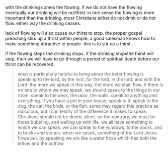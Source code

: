 with the drinking comes the flowing. if we do not have the flowing eventually our
drinking will be nullified. in one sense the flowing is more important than the drinking.
most Christians either do not drink or do not flow. either way the drinking ceases.

lack of flowing will also cause our thirst to stop. the proper gospel preaching stirs up a thrist within people. a good salesman knows how to make something attractive to people. this is to stir up a thirst.

if the flowing stops the drinking stops. if the drinking stopsthe thirst will stop. then we will have to go through a period of spiritual death before our thirst can be recovered.

> what is particularly helpful to bring about the inner flowing is speaking to the lord, by the lord, for the lord, in the lord, and with the Lord. the more we speak in this way, the more we shall flow. if there is no one to whom we may speak, we should speak to the things in our room. speak to the desk, the door, the walls. speak to anything and everything. if you have a pet in your house, speak to it. speak to the dog, the cat, the birds, or the fish. some may regard this practice as ridiculous, but I can testify of the difference it makes to speak. Christians should not be dumb, silent. on the contrary, we must be those bubbling, and welling up with life. we all have something to which we can speak. we can speak to the windows, to the doors, and to bricks and stones. when we speak, something of the Lord Jesus flows out. by speaking we are like a water hose which has both the inflow and the outflow. 
